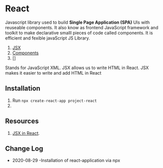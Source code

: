 # React

Javascript library used to build **Single Page Application (SPA)** UIs with reuseable components.
It also know as frontend JavaScript framework and toolkit to make declarative smalll pieces of code called components.
It is efficient and fexible javaScript JS Library.

  1. [JSX]()
  2. [Components]()
  3. []

Stands for JavaScript XML. JSX allows us to write HTML in React. JSX makes it easier to write and add HTML in React

## Installation

  1. Run `npx create-react-app project-react`
  2.

## Resources

  1. [JSX in React](https://www.w3schools.com/react/react_jsx.asp).

## Change Log

- 2020-08-29
  -Installation of react-application via npx